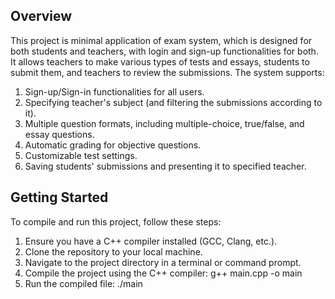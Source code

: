 ## Overview

This project is minimal application of exam system, which is designed for both students and teachers, with login and sign-up functionalities for both. It allows teachers to make various types of tests and essays, students to submit them, and teachers to review the submissions. The system supports:

1. Sign-up/Sign-in functionalities for all users.
2. Specifying teacher's subject (and filtering the submissions according to it).
3. Multiple question formats, including multiple-choice, true/false, and essay questions.
4. Automatic grading for objective questions.
5. Customizable test settings.
6. Saving students' submissions and presenting it to specified teacher.

## Getting Started

To compile and run this project, follow these steps:

1. Ensure you have a C++ compiler installed (GCC, Clang, etc.).
2. Clone the repository to your local machine.
3. Navigate to the project directory in a terminal or command prompt.
4. Compile the project using the C++ compiler: g++ main.cpp -o main
5. Run the compiled file: ./main
